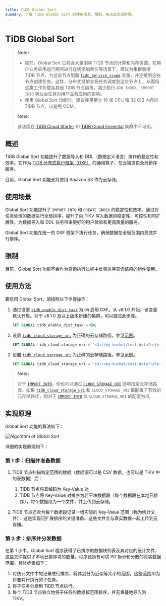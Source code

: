 ```yaml
---
title: TiDB Global Sort
summary: 了解 TiDB Global Sort 的使用场景、限制、用法及实现原理。
---
```


<!-- markdownlint-disable MD029 -->
<!-- markdownlint-disable MD046 -->

# TiDB Global Sort

> **Note:**
>
> - 目前，Global Sort 过程会大量消耗 TiDB 节点的计算和内存资源。在用户业务应用运行期间进行在线添加索引等场景下，建议为集群新增 TiDB 节点，为这些节点配置 [`tidb_service_scope`](/system-variables.md#tidb_service_scope-new-in-v740) 变量，并连接到这些节点创建任务。这样，分布式框架会将任务调度到这些节点上，从而将这类工作负载与其他 TiDB 节点隔离，减少执行 `ADD INDEX`、`IMPORT INTO` 等后台任务对用户业务应用的影响。
> - 使用 Global Sort 功能时，建议使用至少 16 核 CPU 和 32 GiB 内存的 TiDB 节点，以避免 OOM。

> **Note:**
>
> 该功能在 [TiDB Cloud Starter](https://docs.pingcap.com/tidbcloud/select-cluster-tier#tidb-cloud-serverless) 和 [TiDB Cloud Essential](https://docs.pingcap.com/tidbcloud/select-cluster-tier#essential) 集群中不可用。

## 概述

TiDB Global Sort 功能提升了数据导入和 DDL（数据定义语言）操作的稳定性和效率。它作为 [TiDB 分布式执行框架（DXF）](/tidb-distributed-execution-framework.md) 的通用算子，在云端提供全局排序服务。

目前，Global Sort 功能支持使用 Amazon S3 作为云存储。

## 使用场景

Global Sort 功能提升了 `IMPORT INTO` 和 `CREATE INDEX` 的稳定性和效率。通过对任务处理的数据进行全局排序，提升了向 TiKV 写入数据的稳定性、可控性和可扩展性，为数据导入和 DDL 任务带来更好的用户体验和更高质量的服务。

Global Sort 功能在统一的 DXF 框架下执行任务，确保数据在全局范围内高效并行排序。

## 限制

目前，Global Sort 功能不会作为查询执行过程中负责排序查询结果的组件使用。

## 使用方法

要启用 Global Sort，请按照以下步骤操作：

1. 通过设置 [`tidb_enable_dist_task`](/system-variables.md#tidb_enable_dist_task-new-in-v710) 为 `ON` 启用 DXF。从 v8.1.0 开始，该变量默认开启。对于 v8.1.0 及以上版本新建的集群，可以跳过此步骤。

    ```sql
    SET GLOBAL tidb_enable_dist_task = ON;
    ```

<CustomContent platform="tidb">

2. 设置 [`tidb_cloud_storage_uri`](/system-variables.md#tidb_cloud_storage_uri-new-in-v740) 为正确的云存储路径。参见[示例](/br/backup-and-restore-storages.md)。

    ```sql
    SET GLOBAL tidb_cloud_storage_uri = 's3://my-bucket/test-data?role-arn=arn:aws:iam::888888888888:role/my-role'
    ```

</CustomContent>
<CustomContent platform="tidb-cloud">

2. 设置 [`tidb_cloud_storage_uri`](/system-variables.md#tidb_cloud_storage_uri-new-in-v740) 为正确的云存储路径。参见[示例](https://docs.pingcap.com/tidb/stable/backup-and-restore-storages)。

    ```sql
    SET GLOBAL tidb_cloud_storage_uri = 's3://my-bucket/test-data?role-arn=arn:aws:iam::888888888888:role/my-role'
    ```

</CustomContent>

> **Note:**
>
> 对于 [`IMPORT INTO`](/sql-statements/sql-statement-import-into.md)，你也可以通过 [`CLOUD_STORAGE_URI`](/sql-statements/sql-statement-import-into.md#withoptions) 选项指定云存储路径。如果 [`tidb_cloud_storage_uri`](/system-variables.md#tidb_cloud_storage_uri-new-in-v740) 和 `CLOUD_STORAGE_URI` 都配置了有效的云存储路径，则对于 [`IMPORT INTO`](/sql-statements/sql-statement-import-into.md) 以 `CLOUD_STORAGE_URI` 的配置为准。

## 实现原理

Global Sort 功能的算法如下：

![Algorithm of Global Sort](/media/dist-task/global-sort.jpeg)

详细的实现原理如下：

### 第 1 步：扫描并准备数据

1. TiDB 节点扫描特定范围的数据（数据源可以是 CSV 数据，也可以是 TiKV 中的表数据）后：

    1. TiDB 节点将其编码为 Key-Value 对。
    2. TiDB 节点将 Key-Value 对排序为若干块数据段（每个数据段在本地已排序），每个数据段为一个文件，并上传到云存储。

2. TiDB 节点还会为每个数据段记录一组实际的 Key-Value 范围（称为统计文件），这是实现可扩展排序的关键准备。这些文件会与真实数据一起上传到云存储。

### 第 2 步：排序并分发数据

在第 1 步中，Global Sort 程序获得了已排序的数据块列表及其对应的统计文件，这些文件提供了本地已排序块的数量。程序还拥有可供 PD 拆分和分散的真实数据范围。具体步骤如下：

1. 对统计文件中的记录进行排序，将其划分为近似等大小的范围，这些范围即为将要并行执行的子任务。
2. 将子任务分发到 TiDB 节点执行。
3. 每个 TiDB 节点独立地将子任务的数据按范围排序，并无重叠地导入到 TiKV。
